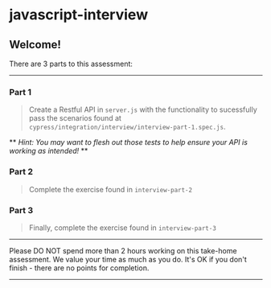 # javascript-interview

## Welcome!

There are 3 parts to this assessment:

---
### Part 1
> Create a Restful API in `server.js` with the functionality to sucessfully pass the scenarios found at `cypress/integration/interview/interview-part-1.spec.js`.

** _Hint: You may want to flesh out those tests to help ensure your API is working as intended!_ **



### Part 2
> Complete the exercise found in `interview-part-2`



### Part 3
> Finally, complete the exercise found in `interview-part-3`


---

Please DO NOT spend more than 2 hours working on this take-home assessment. We value your time as much as you do. It's OK if you don't finish - there are no points for completion.

---
